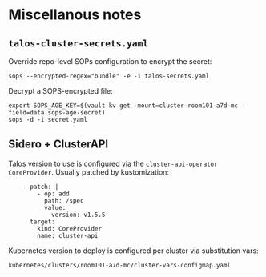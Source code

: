 # Miscellanous notes

## `talos-cluster-secrets.yaml`

Override repo-level SOPs configuration to encrypt the secret:

```
sops --encrypted-regex="bundle" -e -i talos-secrets.yaml
```

Decrypt a SOPS-encrypted file:

```
export SOPS_AGE_KEY=$(vault kv get -mount=cluster-room101-a7d-mc -field=data sops-age-secret)
sops -d -i secret.yaml
```

## Sidero + ClusterAPI

Talos version to use is configured via the `cluster-api-operator` `CoreProvider`. Usually patched by kustomization:

```
    - patch: |
        - op: add
          path: /spec
          value:
            version: v1.5.5
      target:
        kind: CoreProvider
        name: cluster-api
```

Kubernetes version to deploy is configured per cluster via substitution vars:

```
kubernetes/clusters/room101-a7d-mc/cluster-vars-configmap.yaml
```
